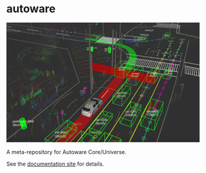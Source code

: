 # autoware

![](image/autoware.png)

A meta-repository for Autoware Core/Universe.

See the [documentation site](https://autowarefoundation.github.io/autoware-documentation/main/) for details.
